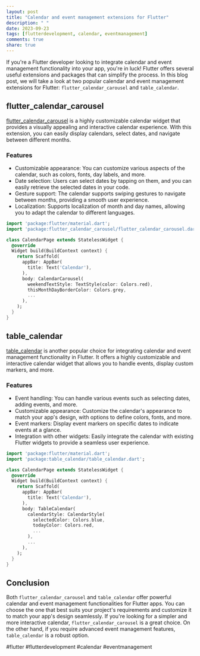 ```yaml
---
layout: post
title: "Calendar and event management extensions for Flutter"
description: " "
date: 2023-09-23
tags: [flutterdevelopment, calendar, eventmanagement]
comments: true
share: true
---
```


If you're a Flutter developer looking to integrate calendar and event management functionality into your app, you're in luck! Flutter offers several useful extensions and packages that can simplify the process. In this blog post, we will take a look at two popular calendar and event management extensions for Flutter: `flutter_calendar_carousel` and `table_calendar`.

## flutter_calendar_carousel

[flutter_calendar_carousel](https://pub.dev/packages/flutter_calendar_carousel) is a highly customizable calendar widget that provides a visually appealing and interactive calendar experience. With this extension, you can easily display calendars, select dates, and navigate between different months.

### Features

- Customizable appearance: You can customize various aspects of the calendar, such as colors, fonts, day labels, and more.
- Date selection: Users can select dates by tapping on them, and you can easily retrieve the selected dates in your code.
- Gesture support: The calendar supports swiping gestures to navigate between months, providing a smooth user experience.
- Localization: Supports localization of month and day names, allowing you to adapt the calendar to different languages.

```dart
import 'package:flutter/material.dart';
import 'package:flutter_calendar_carousel/flutter_calendar_carousel.dart' show CalendarCarousel;

class CalendarPage extends StatelessWidget {
  @override
  Widget build(BuildContext context) {
    return Scaffold(
      appBar: AppBar(
        title: Text('Calendar'),
      ),
      body: CalendarCarousel(
        weekendTextStyle: TextStyle(color: Colors.red),
        thisMonthDayBorderColor: Colors.grey,
        ...
      ),
    );
  }
}
```

## table_calendar

[table_calendar](https://pub.dev/packages/table_calendar) is another popular choice for integrating calendar and event management functionality in Flutter. It offers a highly customizable and interactive calendar widget that allows you to handle events, display custom markers, and more.

### Features

- Event handling: You can handle various events such as selecting dates, adding events, and more.
- Customizable appearance: Customize the calendar's appearance to match your app's design, with options to define colors, fonts, and more.
- Event markers: Display event markers on specific dates to indicate events at a glance.
- Integration with other widgets: Easily integrate the calendar with existing Flutter widgets to provide a seamless user experience.

```dart
import 'package:flutter/material.dart';
import 'package:table_calendar/table_calendar.dart';

class CalendarPage extends StatelessWidget {
  @override
  Widget build(BuildContext context) {
    return Scaffold(
      appBar: AppBar(
        title: Text('Calendar'),
      ),
      body: TableCalendar(
        calendarStyle: CalendarStyle(
          selectedColor: Colors.blue,
          todayColor: Colors.red,
          ...
        ),
        ...
      ),
    );
  }
}
```

## Conclusion

Both `flutter_calendar_carousel` and `table_calendar` offer powerful calendar and event management functionalities for Flutter apps. You can choose the one that best suits your project's requirements and customize it to match your app's design seamlessly. If you're looking for a simpler and more interactive calendar, `flutter_calendar_carousel` is a great choice. On the other hand, if you require advanced event management features, `table_calendar` is a robust option.

#flutter #flutterdevelopment #calendar #eventmanagement